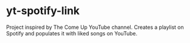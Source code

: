 # yt-spotify-link
Project inspired by The Come Up YouTube channel. Creates a playlist on Spotify and populates it with liked songs on YouTube.
